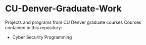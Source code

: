 # CU-Denver-Graduate-Work
Projects and programs from CU Denver graduate courses
Courses contained in this repository:
- Cyber Security Programming
